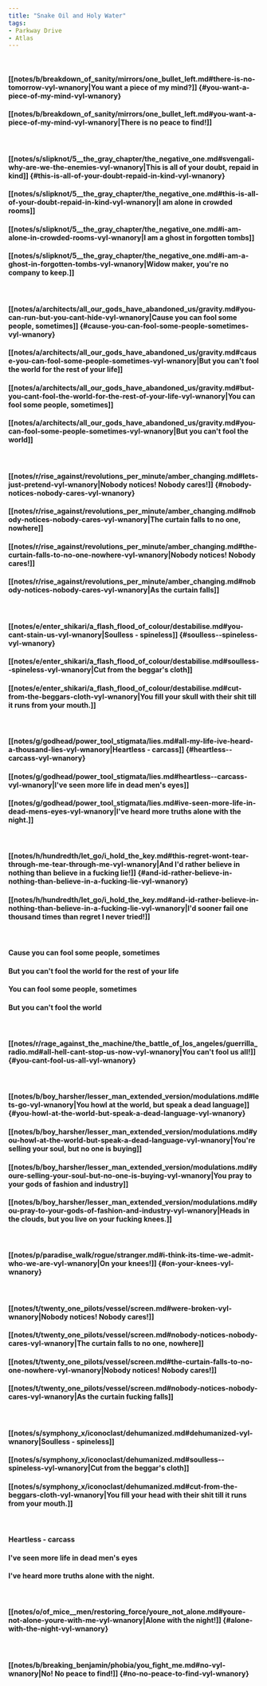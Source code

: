 ```yaml
---
title: "Snake Oil and Holy Water"
tags:
- Parkway Drive
- Atlas
---
```

&nbsp;
#### [[notes/b/breakdown_of_sanity/mirrors/one_bullet_left.md#there-is-no-tomorrow-vyl-wnanory|You want a piece of my mind?]] {#you-want-a-piece-of-my-mind-vyl-wnanory}
#### [[notes/b/breakdown_of_sanity/mirrors/one_bullet_left.md#you-want-a-piece-of-my-mind-vyl-wnanory|There is no peace to find!]]
&nbsp;
#### [[notes/s/slipknot/5__the_gray_chapter/the_negative_one.md#svengali-why-are-we-the-enemies-vyl-wnanory|This is all of your doubt, repaid in kind]] {#this-is-all-of-your-doubt-repaid-in-kind-vyl-wnanory}
#### [[notes/s/slipknot/5__the_gray_chapter/the_negative_one.md#this-is-all-of-your-doubt-repaid-in-kind-vyl-wnanory|I am alone in crowded rooms]]
#### [[notes/s/slipknot/5__the_gray_chapter/the_negative_one.md#i-am-alone-in-crowded-rooms-vyl-wnanory|I am a ghost in forgotten tombs]]
#### [[notes/s/slipknot/5__the_gray_chapter/the_negative_one.md#i-am-a-ghost-in-forgotten-tombs-vyl-wnanory|Widow maker, you're no company to keep.]]
&nbsp;
#### [[notes/a/architects/all_our_gods_have_abandoned_us/gravity.md#you-can-run-but-you-cant-hide-vyl-wnanory|Cause you can fool some people, sometimes]] {#cause-you-can-fool-some-people-sometimes-vyl-wnanory}
#### [[notes/a/architects/all_our_gods_have_abandoned_us/gravity.md#cause-you-can-fool-some-people-sometimes-vyl-wnanory|But you can't fool the world for the rest of your life]]
#### [[notes/a/architects/all_our_gods_have_abandoned_us/gravity.md#but-you-cant-fool-the-world-for-the-rest-of-your-life-vyl-wnanory|You can fool some people, sometimes]]
#### [[notes/a/architects/all_our_gods_have_abandoned_us/gravity.md#you-can-fool-some-people-sometimes-vyl-wnanory|But you can't fool the world]]
&nbsp;
#### [[notes/r/rise_against/revolutions_per_minute/amber_changing.md#lets-just-pretend-vyl-wnanory|Nobody notices! Nobody cares!]] {#nobody-notices-nobody-cares-vyl-wnanory}
#### [[notes/r/rise_against/revolutions_per_minute/amber_changing.md#nobody-notices-nobody-cares-vyl-wnanory|The curtain falls to no one, nowhere]]
#### [[notes/r/rise_against/revolutions_per_minute/amber_changing.md#the-curtain-falls-to-no-one-nowhere-vyl-wnanory|Nobody notices! Nobody cares!]]
#### [[notes/r/rise_against/revolutions_per_minute/amber_changing.md#nobody-notices-nobody-cares-vyl-wnanory|As the curtain falls]]
&nbsp;
#### [[notes/e/enter_shikari/a_flash_flood_of_colour/destabilise.md#you-cant-stain-us-vyl-wnanory|Soulless - spineless]] {#soulless--spineless-vyl-wnanory}
#### [[notes/e/enter_shikari/a_flash_flood_of_colour/destabilise.md#soulless--spineless-vyl-wnanory|Cut from the beggar's cloth]]
#### [[notes/e/enter_shikari/a_flash_flood_of_colour/destabilise.md#cut-from-the-beggars-cloth-vyl-wnanory|You fill your skull with their shit till it runs from your mouth.]]
&nbsp;
#### [[notes/g/godhead/power_tool_stigmata/lies.md#all-my-life-ive-heard-a-thousand-lies-vyl-wnanory|Heartless - carcass]] {#heartless--carcass-vyl-wnanory}
#### [[notes/g/godhead/power_tool_stigmata/lies.md#heartless--carcass-vyl-wnanory|I've seen more life in dead men's eyes]]
#### [[notes/g/godhead/power_tool_stigmata/lies.md#ive-seen-more-life-in-dead-mens-eyes-vyl-wnanory|I've heard more truths alone with the night.]]
&nbsp;
#### [[notes/h/hundredth/let_go/i_hold_the_key.md#this-regret-wont-tear-through-me-tear-through-me-vyl-wnanory|And I'd rather believe in nothing than believe in a fucking lie!]] {#and-id-rather-believe-in-nothing-than-believe-in-a-fucking-lie-vyl-wnanory}
#### [[notes/h/hundredth/let_go/i_hold_the_key.md#and-id-rather-believe-in-nothing-than-believe-in-a-fucking-lie-vyl-wnanory|I'd sooner fail one thousand times than regret I never tried!]]
&nbsp;
#### Cause you can fool some people, sometimes
#### But you can't fool the world for the rest of your life
#### You can fool some people, sometimes
#### But you can't fool the world
&nbsp;
#### [[notes/r/rage_against_the_machine/the_battle_of_los_angeles/guerrilla_radio.md#all-hell-cant-stop-us-now-vyl-wnanory|You can't fool us all!]] {#you-cant-fool-us-all-vyl-wnanory}
&nbsp;
#### [[notes/b/boy_harsher/lesser_man_extended_version/modulations.md#lets-go-vyl-wnanory|You howl at the world, but speak a dead language]] {#you-howl-at-the-world-but-speak-a-dead-language-vyl-wnanory}
#### [[notes/b/boy_harsher/lesser_man_extended_version/modulations.md#you-howl-at-the-world-but-speak-a-dead-language-vyl-wnanory|You're selling your soul, but no one is buying]]
#### [[notes/b/boy_harsher/lesser_man_extended_version/modulations.md#youre-selling-your-soul-but-no-one-is-buying-vyl-wnanory|You pray to your gods of fashion and industry]]
#### [[notes/b/boy_harsher/lesser_man_extended_version/modulations.md#you-pray-to-your-gods-of-fashion-and-industry-vyl-wnanory|Heads in the clouds, but you live on your fucking knees.]]
&nbsp;
#### [[notes/p/paradise_walk/rogue/stranger.md#i-think-its-time-we-admit-who-we-are-vyl-wnanory|On your knees!]] {#on-your-knees-vyl-wnanory}
&nbsp;
#### [[notes/t/twenty_one_pilots/vessel/screen.md#were-broken-vyl-wnanory|Nobody notices! Nobody cares!]]
#### [[notes/t/twenty_one_pilots/vessel/screen.md#nobody-notices-nobody-cares-vyl-wnanory|The curtain falls to no one, nowhere]]
#### [[notes/t/twenty_one_pilots/vessel/screen.md#the-curtain-falls-to-no-one-nowhere-vyl-wnanory|Nobody notices! Nobody cares!]]
#### [[notes/t/twenty_one_pilots/vessel/screen.md#nobody-notices-nobody-cares-vyl-wnanory|As the curtain fucking falls]]
&nbsp;
#### [[notes/s/symphony_x/iconoclast/dehumanized.md#dehumanized-vyl-wnanory|Soulless - spineless]]
#### [[notes/s/symphony_x/iconoclast/dehumanized.md#soulless--spineless-vyl-wnanory|Cut from the beggar's cloth]]
#### [[notes/s/symphony_x/iconoclast/dehumanized.md#cut-from-the-beggars-cloth-vyl-wnanory|You fill your head with their shit till it runs from your mouth.]]
&nbsp;
#### Heartless - carcass
#### I've seen more life in dead men's eyes
#### I've heard more truths alone with the night.
&nbsp;
#### [[notes/o/of_mice__men/restoring_force/youre_not_alone.md#youre-not-alone-youre-with-me-vyl-wnanory|Alone with the night!]] {#alone-with-the-night-vyl-wnanory}
&nbsp;
#### [[notes/b/breaking_benjamin/phobia/you_fight_me.md#no-vyl-wnanory|No! No peace to find!]] {#no-no-peace-to-find-vyl-wnanory}
